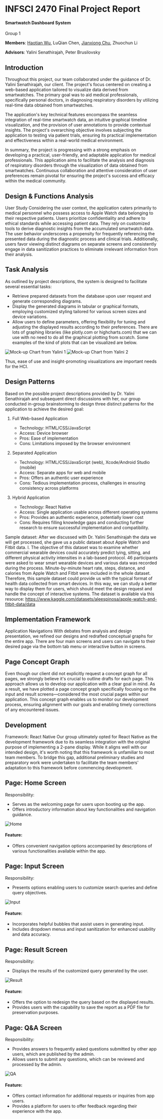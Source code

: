 # INFSCI 2470 Final Project Report
#### Smartwatch Dashboard System

Group 1

**Members**: [Haotian Wu](https://github.com/lambkinForever), LuQian Chen, [Jianxiong Chu](https://github.com/JianxiongChu), Zhuochun Li

**Advisors**: Yalini Senathirajah, Peter Brusilovsky

## Introduction
Throughout this project, our team collaborated under the guidance of Dr. Yalini Senathirajah, our client. The project's focus centered on creating a web-based application tailored to visualize data derived from smartwatches. The primary goal was to aid medical professionals, specifically personal doctors, in diagnosing respiratory disorders by utilizing real-time data obtained from smartwatches. 

The application's key technical features encompass the seamless integration of real-time smartwatch data, an intuitive graphical timeline visualization, and the provision of user annotations to provide contextual insights. The project's overarching objective involves subjecting the application to testing via patient trials, ensuring its practical implementation and effectiveness within a real-world medical environment.

In summary, the project is progressing with a strong emphasis on developing a practical, user-friendly, and adaptable application for medical professionals. This application aims to facilitate the analysis and diagnosis of respiratory disorders through the visualization of data obtained from smartwatches. Continuous collaboration and attentive consideration of user preferences remain pivotal for ensuring the project's success and efficacy within the medical community.


## Design & Functions Analysis
User Study
Considering the user context, the application caters primarily to medical personnel who possess access to Apple Watch data belonging to their respective patients. Users prioritize confidentiality and adhere to ethical standards while accessing patient data. They rely on customized tools to derive diagnostic insights from the accumulated smartwatch data. The user behavior underscores a propensity for frequently referencing the presented data during the diagnostic process and clinical trials. Additionally, users favor viewing distinct diagrams on separate screens and consistently engage in data sanitization practices to eliminate irrelevant information from their analysis.


## Task Analysis
As outlined by project descriptions, the system is designed to facilitate several essential tasks:
- Retrieve prepared datasets from the database upon user request and generate corresponding diagrams.
- Display the generated diagrams in tabular or graphical formats, employing customized styling tailored for various screen sizes and device variations.
- Allow users to define parameters, offering flexibility for tuning and adjusting the displayed results according to their preferences.
There are lots of graphing libraries (like plotly.com or highcharts.com) that we can use with no need to do all the graphical plotting from scratch. Some examples of the kind of plots that can be visualized are below.

![Mock-up Chart from Yalini 1](assets/demo_chart1.png)
![Mock-up Chart from Yalini 2](assets/demo_chart2.png)
 
Thus, ease of use and insight-promoting visualizations are important needs for the HCI.


## Design Patterns 
Based on the possible project descriptions provided by Dr. Yalini Senathirajah and subsequent direct discussions with her, our group conducted in-group brainstorming to design three distinct patterns for the application to achieve the desired goal:
1. Full Web-based Application
   - Technology: HTML/CSS/JavaScript
   - Access: Device browser
   - Pros: Ease of implementation
   - Cons: Limitations imposed by the browser environment

2. Separated Application
   - Technology: HTML/CSS/JavaScript (web), Xcode/Android Studio (mobile)
   - Access: Separate apps for web and mobile
   - Pros: Offers an authentic user experience
   - Cons: Tedious implementation process, challenges in ensuring consistency across platforms

3. Hybrid Application
   - Technology: React Native
   - Access: Single application usable across different operating systems
   - Pros: Provides an authentic experience, potentially lower cost
   - Cons: Requires filling knowledge gaps and conducting further research to ensure successful implementation and compatibility.

Sample dataset: After we discussed with Dr. Yalini Senathirajah the data we will get processed, she gave us a public dataset about Apple Watch and Fitbit data. l. The objective of this dataset was to examine whether commercial wearable devices could accurately predict lying, sitting, and different physical activity intensities in a lab-based protocol. 46 participants were asked to wear smart wearable devices and various data was recorded during the process. Minute-by-minute heart rate, steps, distance, and calories from Apple Watch and Fitbit were included in the whole dataset. Therefore, this sample dataset could provide us with the typical format of health data collected from smart devices. In this way, we can study a better way to display them for users, which should meet the design request and handle the concept of interactive systems. The dataset is available via this resource: https://www.kaggle.com/datasets/aleespinosa/apple-watch-and-fitbit-data/data


## Implementation Framework
Application Navigations
With debates from analysis and design presentation, we refined our designs and redrafted conceptual graphs for the entire app. There are four main screens and users can navigate to their desired page via the bottom tab menu or interactive button in screens.
 

## Page Concept Graph
Even though our client did not explicitly request a concept graph for all pages, we strongly believe it's crucial to outline drafts for each page. This approach allows us to develop our application with a clear goal in mind. As a result, we have plotted a page concept graph specifically focusing on the input and result screens—considered the most crucial pages within our application. This concept graph enables us to monitor our development process, ensuring alignment with our goals and enabling timely corrections of any encountered issues.
 


## Development
Framework: React Native
Our group ultimately opted for React Native as the development framework due to its seamless integration with the original purpose of implementing a 2-pane display. While it aligns well with our intended design, it's worth noting that this framework is unfamiliar to most team members. To bridge this gap, additional preliminary studies and preparatory work were undertaken to facilitate the team members' adaptation to this framework before commencing development.

## Page: Home Screen
Responsibility:
- Serves as the welcoming page for users upon booting up the app.
- Offers introductory information about key functionalities and navigation guidance.

![Home](assets/Home.png)

#### Feature:
- Offers convenient navigation options accompanied by descriptions of various functionalities available within the app.
 

## Page: Input Screen
Responsibility:
- Presents options enabling users to customize search queries and define query objectives.

![Input](assets/Input.jpg)

#### Feature:
- Incorporates helpful bubbles that assist users in generating input.
- Includes dropdown menus and input sanitization for enhanced usability and data accuracy.

## Page: Result Screen
Responsibility:
- Displays the results of the customized query generated by the user.

![Result](assets/Result.png)

#### Feature:
- Offers the option to redesign the query based on the displayed results.
- Provides users with the capability to save the report as a PDF file for preservation purposes.
 

## Page: Q&A Screen
Responsibility:
- Provides answers to frequently asked questions submitted by other app users, which are published by the admin.
- Allows users to submit any questions, which can be reviewed and processed by the admin.

![QA](assets/QA.jpg)

#### Feature:
- Offers contact information for additional requests or inquiries from app users.
- Provides a platform for users to offer feedback regarding their experience with the app.
 

